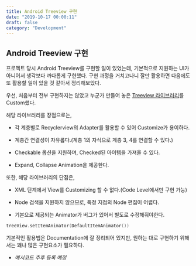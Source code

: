 ```yaml
---
title: Android Treeview 구현
date: "2019-10-17 00:00:11"
draft: false
category: "Development"
---
```


## Android Treeview 구현

프로젝트 당시 Android Treeview를 구현할 일이 있었는데, 기본적으로 지원하는 UI가 아니어서 생각보다 까다롭게 구현했다. 구현 과정을 거치고나니 잘만 활용하면 다음에도 또 활용할 일이 있을 것 같아서 정리해보았다.

우선, 처음부터 전부 구현하지는 않았고 누군가 만들어 놓은 [Treeview 라이브러리](https://github.com/shineM/TreeView)를 Custom했다.

해당 라이브러리를 장점으로는,

- 각 계층별로 Recyclerview의 Adapter를 활용할 수 있어 Customize가 용이하다.

- 계층간 연결성이 자유롭다.(계층 1의 자식으로 계층 3, 4를 연결할 수 있다.)

- Checkable 옵션을 지원하며, Checked된 아이템을 가져올 수 있다.

- Expand, Collapse Animation을 제공한다.

또한, 해당 라이브러리의 단점은,

- XML 단계에서 View를 Customizing 할 수 없다.(Code Level에서만 구현 가능)

- Node 검색을 지원하지 않으므로, 특정 지점의 Node 편집이 어렵다.

- 기본으로 제공되는 Animator가 버그가 있어서 별도로 수정해줘야한다.

```kotlin
treeView.setItemAnimator(DefaultItemAnimator())
```

기본적인 활용법은 Documentation에 잘 정리되어 있지만, 원하는 대로 구현하기 위해서는 꽤나 많은 구현요소가 필요하다.

- _예시코드 추후 등록 예정_
